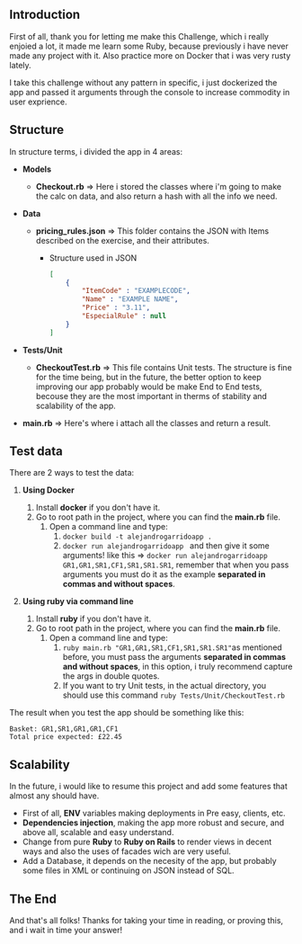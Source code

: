 ## Introduction

First of all, thank you for letting me make this Challenge, which i really enjoied a lot, it made me learn some Ruby, because previously i have never made any project with it. Also practice more on Docker that i was very rusty lately.

I take this challenge without any pattern in specific, i just dockerized the app and passed it arguments through the console to increase commodity in user exprience.

## Structure

In structure terms, i divided the app in 4 areas:
- **Models**
    - **Checkout.rb** => Here i stored the classes where i'm going to make the calc on data, and also return a hash with all the info we need.
- **Data**
    - **pricing_rules.json** => This folder contains the JSON with Items described on the exercise, and their attributes.

        - Structure used in JSON
            ```json
            [
                {
                    "ItemCode" : "EXAMPLECODE",
                    "Name" : "EXAMPLE NAME",
                    "Price" : "3.11",
                    "EspecialRule" : null
                }
            ]
            ```
- **Tests/Unit**
    - **CheckoutTest.rb** => This file contains Unit tests. The structure is fine for the time being, but in the future, the better option to keep improving our app probably would be make End to End tests, becouse they are the most important in therms of stability and scalability of the app.

- **main.rb** => Here's where i attach all the classes and return a result.

## Test data

There are 2 ways to test the data:
 1. **Using Docker**
    1. Install **docker** if you don't have it.
    2. Go to root path in the project, where you can find the **main.rb** file.
        1. Open a command line and type: 
            1. `docker build -t alejandrogarridoapp .`
            2. `docker run alejandrogarridoapp ` and then give it some arguments! like this => `docker run alejandrogarridoapp GR1,GR1,SR1,CF1,SR1,SR1.SR1`, remember that when you pass arguments you must do it as the example **separated in commas and without spaces**.

2. **Using ruby via command line**
    1. Install **ruby** if you don't have it.
    2. Go to root path in the project, where you can find the **main.rb** file.
        1. Open a command line and type:
            1. `ruby main.rb "GR1,GR1,SR1,CF1,SR1,SR1.SR1"`as mentioned before, you must pass the arguments **separated in commas and without spaces**, in this option, i truly recommend capture the args in double quotes.
            2. If you want to try Unit tests, in the actual directory, you should use this command `ruby Tests/Unit/CheckoutTest.rb`


The result when you test the app should be something like this:
```
Basket: GR1,SR1,GR1,GR1,CF1
Total price expected: £22.45
```

## Scalability

In the future, i would like to resume this project and add some features that almost any should have. 
- First of all, **ENV** variables making deployments in Pre easy, clients, etc.
- **Dependencies injection**, making the app more robust and secure, and above all, scalable and easy understand.
- Change from pure **Ruby** to **Ruby on Rails** to render views in decent ways and also the uses of facades wich are very useful.
- Add a Database, it depends on the necesity of the app, but probably some files in XML or continuing on JSON instead of SQL.

## The End
And that's all folks! Thanks for taking your time in reading, or proving this, and i wait in time your answer!